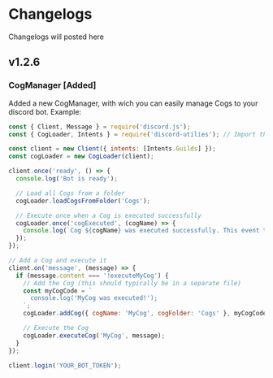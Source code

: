 # Changelogs
Changelogs will posted here

## **v1.2.6**

### CogManager [Added]
Added a new CogManager, with wich you can easily manage Cogs to your discord bot.
Example:
```js
const { Client, Message } = require('discord.js');
const { CogLoader, Intents } = require('discord-utilies'); // Import the Class

const client = new Client({ intents: [Intents.Guilds] });
const cogLoader = new CogLoader(client);

client.once('ready', () => {
  console.log('Bot is ready');

  // Load all Cogs from a folder
  cogLoader.loadCogsFromFolder('Cogs');

  // Execute once when a Cog is executed successfully
  cogLoader.once('cogExecuted', (cogName) => {
    console.log(`Cog ${cogName} was executed successfully. This event triggers only once.`);
  });
});

// Add a Cog and execute it
client.on('message', (message) => {
  if (message.content === '!executeMyCog') {
    // Add the Cog (this should typically be in a separate file)
    const myCogCode = `
      console.log('MyCog was executed!');
    `;
    cogLoader.addCog({ cogName: 'MyCog', cogFolder: 'Cogs' }, myCogCode);

    // Execute the Cog
    cogLoader.executeCog('MyCog', message);
  }
});

client.login('YOUR_BOT_TOKEN');

```